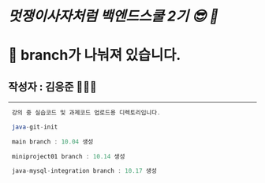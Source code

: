 # ***멋쟁이사자처럼 백엔드스쿨 2기 😎 🦁***
# 🚫 branch가 나눠져 있습니다.

## 작성자 : 김응준 🧑🏻‍💻 


---

```java 
 강의 중 실습코드 및 과제코드 업로드용 디렉토리입니다.

 java-git-init 
 
 main branch : 10.04 생성
 
 miniproject01 branch : 10.14 생성
 
 java-mysql-integration branch : 10.17 생성
```
